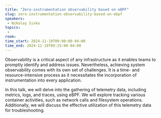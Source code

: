 ```yaml
---
title: "Zero-instrumentation observability based on eBPF"
slug: zero-instrumentation-observability-based-on-ebpf
speakers:
 - Nikolay Sivko
topics:
 - 
room: 
time_start: 2024-11-19T09:00:00-04:00
time_end: 2024-11-19T09:25:00-04:00
---
```


Observability is a critical aspect of any infrastructure as it enables teams to promptly identify and address issues. Nevertheless, achieving system observability comes with its own set of challenges. It is a time- and resource-intensive process as it necessitates the incorporation of instrumentation into every application.
 
 In this talk, we will delve into the gathering of telemetry data, including metrics, logs, and traces, using eBPF. We will explore tracking various container activities, such as network calls and filesystem operations. Additionally, we will discuss the effective utilization of this telemetry data for troubleshooting.